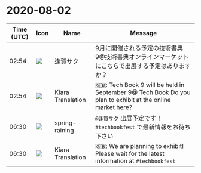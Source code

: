 # 2020-08-02

|Time (UTC)|Icon|Name|Message|
|---|---|---|---|
|02:54|![](https://secure.gravatar.com/avatar/fdb866265ed3f356f8d969c3c75d7c3a.jpg?s=72&d=https%3A%2F%2Fa.slack-edge.com%2Fdf10d%2Fimg%2Favatars%2Fava_0004-72.png)|逢賀サク|9月に開催される予定の技術書典9@技術書典オンラインマーケットにこちらで出展する予定はありますか？|
|02:54|![](https://avatars.slack-edge.com/2019-08-21/732685848020_f3f20736795184660348_72.png)|Kiara Translation|🇬🇧: Tech Book 9 will be held in September 9@ Tech Book Do you plan to exhibit at the online market here?|
|06:30|![](https://secure.gravatar.com/avatar/1ac180f0868137292905c311b5fff781.jpg?s=72&d=https%3A%2F%2Fa.slack-edge.com%2Fdf10d%2Fimg%2Favatars%2Fava_0021-72.png)|spring-raining|`@逢賀サク` 出展予定です！ `#techbookfest` で最新情報をお待ち下さい|
|06:30|![](https://avatars.slack-edge.com/2019-08-21/732685848020_f3f20736795184660348_72.png)|Kiara Translation|🇬🇧:  We are planning to exhibit! Please wait for the latest information at `#techbookfest`|
